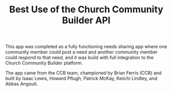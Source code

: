 ﻿---
title: Best Use of the Church Community Builder API
intro: Neighborly
---
This app was completed as a fully functioning needs sharing app where one community member could post a need and another community member could respond to that need, and it was build with full integration to the Church Community Builder platform.

The app came from the CCB team, championed by Brian Ferris (CCB) and built by Isaac Lewis, Howard Pflugh, Patrick McKay, Keiichi Lindley, and Abbas Angouti. 






